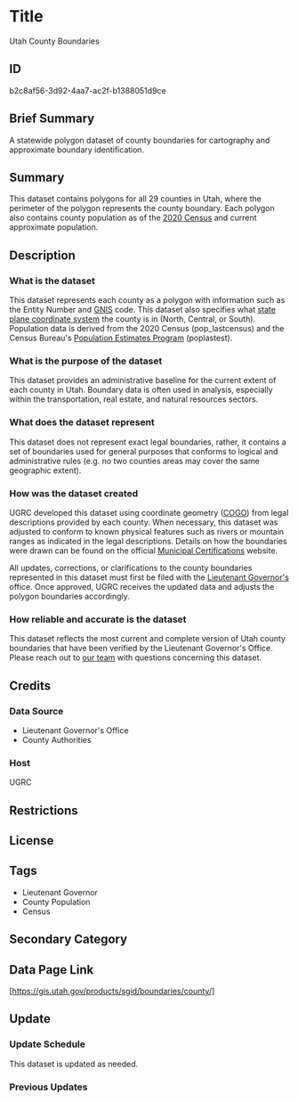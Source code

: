 # Title

Utah County Boundaries

## ID

b2c8af56-3d92-4aa7-ac2f-b1388051d9ce

## Brief Summary

A statewide polygon dataset of county boundaries for cartography and approximate boundary identification.

## Summary

This dataset contains polygons for all 29 counties in Utah, where the perimeter of the polygon represents the county boundary. Each polygon also contains county population as of the [2020 Census](https://www.census.gov/library/stories/state-by-state/utah-population-change-between-census-decade.html) and current approximate population.

## Description

### What is the dataset

This dataset represents each county as a polygon with information such as the Entity Number and [GNIS](https://www.usgs.gov/tools/geographic-names-information-system-gnis) code. This dataset also specifies what [state plane coordinate system](https://www.usgs.gov/faqs/what-state-plane-coordinate-system-can-gps-provide-coordinates-these-values#:~:text=The%20State%20Plane%20Coordinate%20System%20(SPCS)%2C%20which%20is%20only,the%20state's%20size%20and%20shape.) the county is in (North, Central, or South). Population data is derived from the 2020 Census (pop_lastcensus) and the Census Bureau's [Population Estimates Program](https://www.census.gov/programs-surveys/popest.html) (poplastest).

### What is the purpose of the dataset

This dataset provides an administrative baseline for the current extent of each county in Utah. Boundary data is often used in analysis, especially within the transportation, real estate, and natural resources sectors.

### What does the dataset represent

This dataset does not represent exact legal boundaries, rather, it contains a set of boundaries used for general purposes that conforms to logical and administrative rules (e.g. no two counties areas may cover the same geographic extent).

### How was the dataset created

UGRC developed this dataset using coordinate geometry ([COGO](https://pro.arcgis.com/en/pro-app/latest/help/editing/introduction-to-cogo.htm)) from legal descriptions provided by each county. When necessary, this dataset was adjusted to conform to known physical features such as rivers or mountain ranges as indicated in the legal descriptions. Details on how the boundaries were drawn can be found on the official [Municipal Certifications](https://municert.utah.gov/) website.

All updates, corrections, or clarifications to the county boundaries represented in this dataset must first be filed with the [Lieutenant Governor's](https://ltgovernor.utah.gov/) office. Once approved, UGRC receives the updated data and adjusts the polygon boundaries accordingly.

### How reliable and accurate is the dataset

This dataset reflects the most current and complete version of Utah county boundaries that have been verified by the Lieutenant Governor's Office. Please reach out to [our team](https://gis.utah.gov/contact/) with questions concerning this dataset.

## Credits

### Data Source

- Lieutenant Governor's Office
- County Authorities

### Host

UGRC

## Restrictions

## License

## Tags

- Lieutenant Governor
- County Population
- Census

## Secondary Category

## Data Page Link

[https://gis.utah.gov/products/sgid/boundaries/county/]

## Update

### Update Schedule

This dataset is updated as needed.

### Previous Updates
